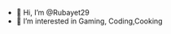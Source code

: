 - 👋 Hi, I’m @Rubayet29
- 👀 I’m interested in Gaming, Coding,Cooking 

<!---
Rubayet29/Rubayet29 is a ✨ special ✨ repository because its `README.md` (this file) appears on your GitHub profile.
You can click the Preview link to take a look at your changes.
--->
